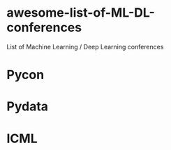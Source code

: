 # awesome-list-of-ML-DL-conferences
List of Machine Learning / Deep Learning conferences

# Pycon


# Pydata

# ICML
